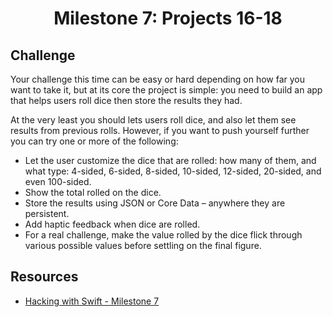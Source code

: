 <div align="center">
  <h1>Milestone 7: Projects 16-18</h1>
</div>

##  Challenge
Your challenge this time can be easy or hard depending on how far you want to take it, but at its core the project is simple: you need to build an app that helps users roll dice then store the results they had.

At the very least you should lets users roll dice, and also let them see results from previous rolls. However, if you want to push yourself further you can try one or more of the following:

- Let the user customize the dice that are rolled: how many of them, and what type: 4-sided, 6-sided, 8-sided, 10-sided, 12-sided, 20-sided, and even 100-sided.
- Show the total rolled on the dice.
- Store the results using JSON or Core Data – anywhere they are persistent.
- Add haptic feedback when dice are rolled.
- For a real challenge, make the value rolled by the dice flick through various possible values before settling on the final figure.

## Resources
- [Hacking with Swift - Milestone 7](https://www.hackingwithswift.com/guide/ios-swiftui/7/3/challenge)
